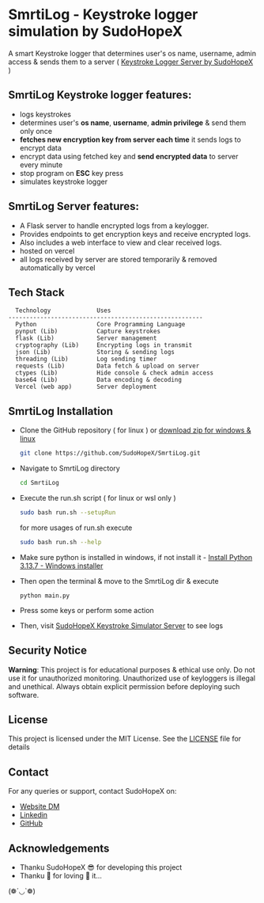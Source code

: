 # SmrtiLog - Keystroke logger simulation by SudoHopeX

A smart Keystroke logger that determines user's os name, username, admin access & sends them to a server ( [Keystroke Logger Server by SudoHopeX](https://sudohopex-smrti-log.vercel.app/) )



## SmrtiLog Keystroke logger features:
  - logs keystrokes
  - determines user's **os name**, **username**, **admin privilege** & send them only once
  - **fetches new encryption key from server each time** it sends logs to encrypt data
  - encrypt data using fetched key and **send encrypted data** to server every minute
  - stop program on **ESC** key press
  - simulates keystroke logger


## SmrtiLog Server features:
- A Flask server to handle encrypted logs from a keylogger.
- Provides endpoints to get encryption keys and receive encrypted logs.
- Also includes a web interface to view and clear received logs.
- hosted on vercel
- all logs received by server are stored temporarily & removed automatically by vercel 


## Tech Stack

```text
  Technology             Uses
-------------------------------------------------------
  Python                 Core Programming Language          
  pynput (Lib)           Capture keystrokes               
  flask (Lib)            Server management                 
  cryptography (Lib)     Encrypting logs in transmit       
  json (Lib)             Storing & sending logs            
  threading (Lib)        Log sending timer                 
  requests (Lib)         Data fetch & upload on server     
  ctypes (Lib)           Hide console & check admin access 
  base64 (Lib)           Data encoding & decoding          
  Vercel (web app)       Server deployment  
```

## SmrtiLog Installation
- Clone the GitHub repository ( for linux ) or [download zip for windows & linux](https://github.com/SudoHopeX/SmrtiLog/archive/refs/heads/main.zip)  
  ```bash
  git clone https://github.com/SudoHopeX/SmrtiLog.git
  ```

- Navigate to SmrtiLog directory
    ```bash
    cd SmrtiLog
    ```
- Execute the run.sh script ( for linux or wsl only )
  ```bash
  sudo bash run.sh --setupRun
  ```
  for more usages of run.sh execute 
  ```bash
  sudo bash run.sh --help
  ```
- Make sure python is installed in windows, if not install it - [Install Python 3.13.7 - Windows installer](https://www.python.org/ftp/python/3.13.7/python-3.13.7-amd64.exe)
- Then open the terminal & move to the SmrtiLog dir & execute 
  ```
  python main.py
  ```
- Press some keys or perform some action
- Then, visit [SudoHopeX Keystroke Simulator Server](https://sudohopex-smrti-log.vercel.app/) to see logs

## Security Notice
**Warning**: This project is for educational purposes & ethical use only. 
Do not use it for unauthorized monitoring.
Unauthorized use of keyloggers is illegal and unethical. 
Always obtain explicit permission before deploying such software.

## License
This project is licensed under the MIT License. See the [LICENSE](LICENSE) file for details

## Contact
For any queries or support, contact SudoHopeX on:
- [Website DM](https://sudohopex.github.io/message-popup.html)
- [Linkedin](https://www.linkedin.com/in/dkrishna0124)
- [GitHub](https://github.com/SudoHopeX)

## Acknowledgements
- Thanku SudoHopeX 😎 for developing this project 
- Thanku 🫵 for loving 🫶 it...

(❁´◡`❁)

